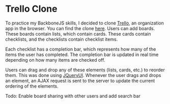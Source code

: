 Trello Clone
============

To practice my BackboneJS skills, I decided to clone [Trello](http://trello.com),
an organization app in the browser. You can find the clone 
[here](http://trello-clone.stefanhuynh.com). Users can add boards. These boards 
contain lists, which contain cards. These cards contain checklists, and the checklists 
contain checklist items.

Each checklist has a completion bar, which represents how many of the items the user
has completed. The completion bar is updated in real time depending on how many items
are checked off.

Users can drag and drop any of these elements (lists, cards, etc.) to reorder them. 
This was done using [JQueryUI](http://jqueryui.com). Whenever the user drags and drops 
an element, an AJAX request is sent to the server to update the current ordering of the 
elements.

Todo: Enable board sharing with other users and add search bar
